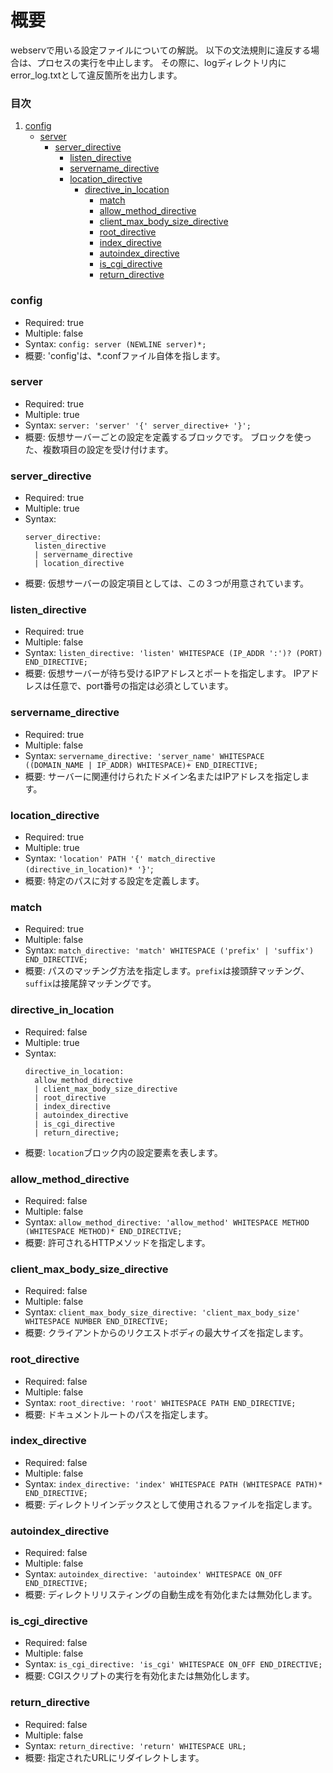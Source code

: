 # 概要
webservで用いる設定ファイルについての解説。
以下の文法規則に違反する場合は、プロセスの実行を中止します。
その際に、logディレクトリ内にerror_log.txtとして違反箇所を出力します。


### 目次
1. [config](#config)
   - [server](#server)
     - [server_directive](#server_directive)
       - [listen_directive](#listen_directive)
       - [servername_directive](#servername_directive)
       - [location_directive](#location_directive)
         - [directive_in_location](#directive_in_location)
           - [match](#match)
           - [allow_method_directive](#allow_method_directive)
           - [client_max_body_size_directive](#client_max_body_size_directive)
           - [root_directive](#root_directive)
           - [index_directive](#index_directive)
           - [autoindex_directive](#autoindex_directive)
           - [is_cgi_directive](#is_cgi_directive)
           - [return_directive](#return_directive)

### config
- Required: true
- Multiple: false
- Syntax: `config: server (NEWLINE server)*;`
- 概要: 'config'は、*.confファイル自体を指します。

### server
- Required: true
- Multiple: true
- Syntax: `server: 'server' '{' server_directive+ '}';`
- 概要: 仮想サーバーごとの設定を定義するブロックです。
        ブロックを使った、複数項目の設定を受け付けます。

### server_directive
- Required: true
- Multiple: true
- Syntax:
  ```
  server_directive:
    listen_directive
    | servername_directive
    | location_directive
  ```
- 概要: 仮想サーバーの設定項目としては、この３つが用意されています。

### listen_directive
- Required: true
- Multiple: false
- Syntax: `listen_directive: 'listen' WHITESPACE (IP_ADDR ':')? (PORT) END_DIRECTIVE;`
- 概要: 仮想サーバーが待ち受けるIPアドレスとポートを指定します。
        IPアドレスは任意で、port番号の指定は必須としています。

### servername_directive
- Required: true
- Multiple: false
- Syntax: `servername_directive: 'server_name' WHITESPACE ((DOMAIN_NAME | IP_ADDR) WHITESPACE)+ END_DIRECTIVE;`
- 概要: サーバーに関連付けられたドメイン名またはIPアドレスを指定します。

### location_directive
- Required: true
- Multiple: true
- Syntax: `'location' PATH '{' match_directive (directive_in_location)* '}'`;
- 概要: 特定のパスに対する設定を定義します。

### match
- Required: true
- Multiple: false
- Syntax: `match_directive: 'match' WHITESPACE ('prefix' | 'suffix') END_DIRECTIVE;`
- 概要: パスのマッチング方法を指定します。`prefix`は接頭辞マッチング、`suffix`は接尾辞マッチングです。

### directive_in_location
- Required: false
- Multiple: true
- Syntax:
  ```
  directive_in_location:
    allow_method_directive
    | client_max_body_size_directive
    | root_directive
    | index_directive
    | autoindex_directive
    | is_cgi_directive
    | return_directive;
  ```
- 概要: `location`ブロック内の設定要素を表します。


### allow_method_directive
- Required: false
- Multiple: false
- Syntax: `allow_method_directive: 'allow_method' WHITESPACE METHOD (WHITESPACE METHOD)* END_DIRECTIVE;`
- 概要: 許可されるHTTPメソッドを指定します。

### client_max_body_size_directive
- Required: false
- Multiple: false
- Syntax: `client_max_body_size_directive: 'client_max_body_size' WHITESPACE NUMBER END_DIRECTIVE;`
- 概要: クライアントからのリクエストボディの最大サイズを指定します。

### root_directive
- Required: false
- Multiple: false
- Syntax: `root_directive: 'root' WHITESPACE PATH END_DIRECTIVE;`
- 概要: ドキュメントルートのパスを指定します。

### index_directive
- Required: false
- Multiple: false
- Syntax: `index_directive: 'index' WHITESPACE PATH (WHITESPACE PATH)* END_DIRECTIVE;`
- 概要: ディレクトリインデックスとして使用されるファイルを指定します。

### autoindex_directive
- Required: false
- Multiple: false
- Syntax: `autoindex_directive: 'autoindex' WHITESPACE ON_OFF END_DIRECTIVE;`
- 概要: ディレクトリリスティングの自動生成を有効化または無効化します。

### is_cgi_directive
- Required: false
- Multiple: false
- Syntax: `is_cgi_directive: 'is_cgi' WHITESPACE ON_OFF END_DIRECTIVE;`
- 概要: CGIスクリプトの実行を有効化または無効化します。

### return_directive
- Required: false
- Multiple: false
- Syntax: `return_directive: 'return' WHITESPACE URL;`
- 概要: 指定されたURLにリダイレクトします。
